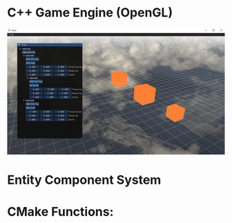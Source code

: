 # C++ Game Engine (OpenGL)

![alt text](resources/example.png)

# Entity Component System

# CMake Functions:
